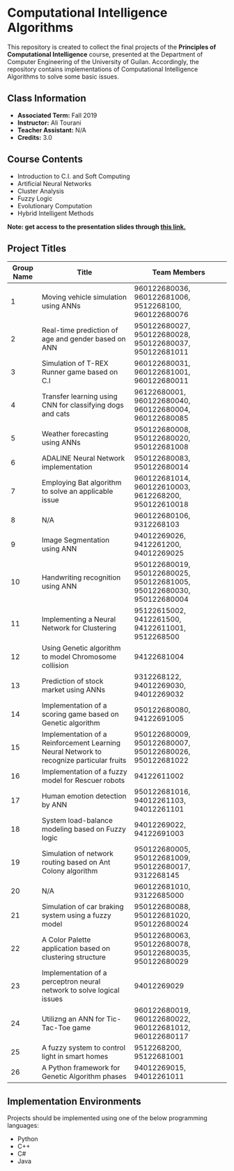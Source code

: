 # Computational Intelligence Algorithms

This repository is created to collect the final projects of the **Principles of Computational Intelligence** course, presented at the Department of Computer Engineering of the University of Guilan. Accordingly, the repository contains implementations of Computational Intelligence Algorithms to solve some basic issues.

## Class Information
- **Associated Term:** Fall 2019
- **Instructor:** Ali Tourani
- **Teacher Assistant:** N/A
- **Credits:** 3.0


## Course Contents
- Introduction to C.I. and Soft Computing
- Artificial Neural Networks
- Cluster Analysis
- Fuzzy Logic
- Evolutionary Computation
- Hybrid Intelligent Methods

****Note: get access to the presentation slides through [this link.](http://alitourani.ir/downloadable-files/ "this link.")****

## Project Titles
| Group Name | Title | Team Members |
| ------------ | ------------ | ------------ |
| 1 | Moving vehicle simulation using ANNs | 960122680036, 960122681006, 9512268100, 960122680076 |
| 2 | Real-time prediction of age and gender based on ANN | 950122680027, 950122680028, 950122680037, 950122681011 |
| 3 | Simulation of T-REX Runner game based on C.I | 960122680031, 960122681001, 960122680011 |
| 4 | Transfer learning using CNN for classifying dogs and cats | 96122680001, 960122680040, 960122680004, 960122680085 |
| 5 | Weather forecasting using ANNs | 950122680008, 950122680020, 950122681008 |
| 6 | ADALINE Neural Network implementation | 950122680083, 950122680014 |
| 7 | Employing Bat algorithm to solve an applicable issue | 960122681014, 960122610003, 9612268200, 950122610018 |
| 8 | N/A | 960122680106, 9312268103 |
| 9 | Image Segmentation using ANN | 94012269026, 9412261200, 94012269025 |
| 10 | Handwriting recognition using ANN | 950122680019, 950122680025, 950122681005, 950122680030, 950122680004 |
| 11 | Implementing a Neural Network for Clustering | 95122615002, 9412261500, 94122611001, 9512268500 |
| 12 | Using Genetic algorithm to model Chromosome collision | 94122681004 |
| 13 | Prediction of stock market using ANNs | 9312268122, 94012269030, 94012269032 |
| 14 | Implementation of a scoring game based on Genetic algorithm | 950122680080, 94122691005 |
| 15 | Implementation of a Reinforcement Learning Neural Network to recognize particular fruits | 950122680009, 950122680007, 950122680026, 950122681022 |
| 16 | Implementation of a fuzzy model for Rescuer robots | 94122611002 |
| 17 | Human emotion detection by ANN | 950122681016, 94012261103, 94012261101 |
| 18 | System load-balance modeling based on Fuzzy logic | 94012269022, 94122691003 |
| 19 | Simulation of network routing based on Ant Colony algorithm | 950122680005, 950122681009, 950122680017, 9312268145 |
| 20 | N/A | 960122681010, 93122685000 |
| 21 | Simulation of car braking system using a fuzzy model | 950122680088, 950122681020, 950122680024 |
| 22 | A Color Palette application based on clustering structure | 950122680063, 950122680078, 950122680035, 950122680029 |
| 23 | Implementation of a perceptron neural network to solve logical issues | 94012269029 |
| 24 | Utilizng an ANN for Tic-Tac-Toe game | 960122680019, 960122680022, 960122681012, 960122680117 |
| 25 | A fuzzy system to control light in smart homes | 9512268200, 95122681001 |
| 26 | A Python framework for Genetic Algorithm phases | 94012269015, 94012261011 |

## Implementation Environments
Projects should be implemented using one of the below programming languages:
- Python
- C++
- C#
- Java

